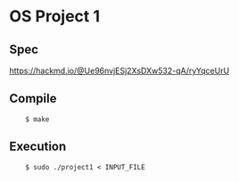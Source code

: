 # OS Project 1 
## Spec
https://hackmd.io/@Ue96nvjESj2XsDXw532-qA/ryYqceUrU

## Compile
```
	$ make
```

## Execution
```
	$ sudo ./project1 < INPUT_FILE
```
